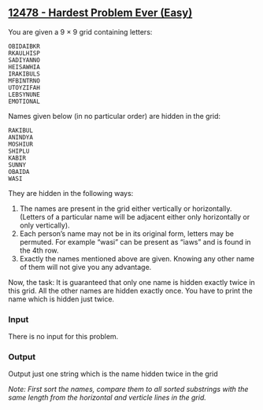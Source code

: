 ## [12478 - Hardest Problem Ever (Easy)](https://uva.onlinejudge.org/index.php?option=com_onlinejudge&Itemid=8&category=279&page=show_problem&problem=3922)

You are given a 9 × 9 grid containing letters:
```
OBIDAIBKR
RKAULHISP
SADIYANNO
HEISAWHIA
IRAKIBULS
MFBINTRNO
UTOYZIFAH
LEBSYNUNE
EMOTIONAL
```

Names given below (in no particular order) are hidden in the grid:
```
RAKIBUL
ANINDYA
MOSHIUR
SHIPLU
KABIR
SUNNY
OBAIDA
WASI
```

They are hidden in the following ways:

1. The names are present in the grid either vertically or horizontally. (Letters of a particular name will be adjacent either only horizontally or only vertically).
2. Each person’s name may not be in its original form, letters may be permuted. For example “wasi” can be present as “iaws” and is found in the 4th row.
3. Exactly the names mentioned above are given. Knowing any other name of them will not give you any advantage.

Now, the task: It is guaranteed that only one name is hidden exactly twice in this grid. All the
other names are hidden exactly once. You have to print the name which is hidden just twice.

### Input

There is no input for this problem.

### Output

Output just one string which is the name hidden twice in the grid

*Note: First sort the names, compare them to all sorted substrings with the same length from the horizontal and verticle lines in the grid.*
